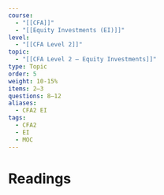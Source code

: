 ```yaml
---
course:
  - "[[CFA]]"
  - "[[Equity Investments (EI)]]"
level:
  - "[[CFA Level 2]]"
topic:
  - "[[CFA Level 2 — Equity Investments]]"
type: Topic
order: 5
weight: 10-15%
items: 2–3
questions: 8–12
aliases:
  - CFA2 EI
tags:
  - CFA2
  - EI
  - MOC
---
```

# Readings
